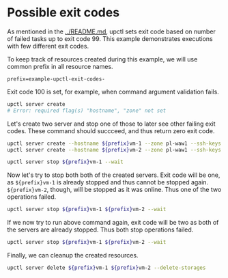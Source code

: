 # Possible exit codes

As mentioned in the [../README.md](../README.md#exit-codes), upctl sets exit code based on number of failed tasks up to exit code 99. This example demonstrates executions with few different exit codes.

To keep track of resources created during this example, we will use common prefix in all resource names.

```env
prefix=example-upctl-exit-codes-
```

Exit code 100 is set, for example, when command argument validation fails.

```sh exit_code=100
upctl server create
# Error: required flag(s) "hostname", "zone" not set
```

Let's create two server and stop one of those to later see other failing exit codes. These command should succceed, and thus return zero exit code.

```sh
upctl server create --hostname ${prefix}vm-1 --zone pl-waw1 --ssh-keys ~/.ssh/*.pub --wait
upctl server create --hostname ${prefix}vm-2 --zone pl-waw1 --ssh-keys ~/.ssh/*.pub --wait

upctl server stop ${prefix}vm-1 --wait
```

Now let's try to stop both both of the created servers. Exit code will be one, as `${prefix}vm-1` is already stopped and thus cannot be stopped again. `${prefix}vm-2`, though, will be stopped as it was online. Thus one of the two operations failed.

```sh exit_code=1
upctl server stop ${prefix}vm-1 ${prefix}vm-2 --wait
```

If we now try to run above command again, exit code will be two as both of the servers are already stopped. Thus both stop operations failed.

```sh exit_code=2
upctl server stop ${prefix}vm-1 ${prefix}vm-2 --wait
```

Finally, we can cleanup the created resources.

```sh
upctl server delete ${prefix}vm-1 ${prefix}vm-2 --delete-storages
```
